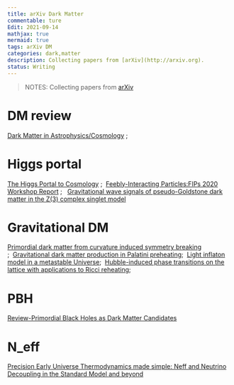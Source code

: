 ```yaml
---
title: arXiv Dark Matter
commentable: ture
Edit: 2021-09-14
mathjax: true
mermaid: true
tags: arXiv DM 
categories: dark,matter
description: Collecting papers from [arXiv](http://arxiv.org).
status: Writing
---
```

>NOTES: Collecting papers from [arXiv](http://arxiv.org)

# DM review
[Dark Matter in Astrophysics/Cosmology](https://arxiv.org/pdf/2109.05854.pdf) ;&nbsp;&nbsp;
# Higgs portal
[The Higgs Portal to Cosmology](https://arxiv.org/pdf/2104.03342.pdf) ;&nbsp;&nbsp;[Feebly-Interacting Particles:FIPs 2020 Workshop Report](https://arxiv.org/pdf/2102.12143.pdf) ;&nbsp;&nbsp; [Gravitational wave signals of pseudo-Goldstone dark matter in the Z(3) complex singlet model](https://arxiv.org/pdf/1907.13136.pdf)
# Gravitational DM
[Primordial dark matter from curvature induced symmetry breaking](https://arxiv.org/pdf/2005.04061.pdf) ;&nbsp;&nbsp;[Gravitational dark matter production
in Palatini preheating](https://arxiv.org/pdf/2007.03484.pdf);&nbsp;&nbsp;[Light inflaton model in a metastable Universe](https://arxiv.org/pdf/2108.02540.pdf);&nbsp;&nbsp;[Hubble-induced phase transitions on the lattice with applications to Ricci reheating](https://arxiv.org/pdf/2107.09671.pdf);&nbsp;&nbsp;
# PBH 
[Review-Primordial Black Holes as Dark Matter Candidates](https://arxiv.org/pdf/2110.02821.pdf)
# N_eff 
[Precision Early Universe
Thermodynamics made simple:
Neff and Neutrino Decoupling in the
Standard Model and beyond](https://arxiv.org/pdf/2001.04466.pdf)
